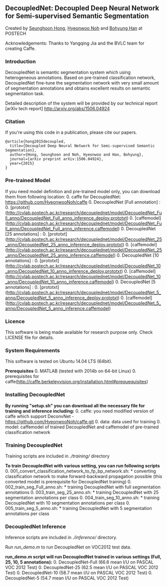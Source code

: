 ## DecoupledNet: Decoupled Deep Neural Network for Semi-supervised Semantic Segmentation 

Created by [Seunghoon Hong](http://cvlab.postech.ac.kr/~maga33/), [Hyeonwoo Noh](http://cvlab.postech.ac.kr/~hyeonwoonoh/) and [Bohyung Han](http://cvlab.postech.ac.kr/~bhhan/) at POSTECH

Acknowledgements: Thanks to Yangqing Jia and the BVLC team for creating Caffe.

### Introduction

DecoupledNet is semantic segmentation system which using heterogeneous annotations.
Based on pre-trained classification network, DecoupledNet fine-tune the segmentation network with very small amount of segmentation annotations and obtains excellent results on semantic segmentation task.

Detailed description of the system will be provided by our technical report [arXiv tech report] http://arxiv.org/abs/1506.04924 

### Citation

If you're using this code in a publication, please cite our papers.

    @article{hong2015decoupled,
      title={Decoupled Deep Neural Network for Semi-supervised Semantic Segmentation},
      author={Hong, Seunghoon and Noh, Hyeonwoo and Han, Bohyung},
      journal={arXiv preprint arXiv:1506.04924},
      year={2015}
    }

### Pre-trained Model

If you need model definition and pre-trained model only, you can download them from following location:
  0. caffe for DecoupledNet: https://github.com/HyeonwooNoh/caffe
  0. DecoupledNet [Full annotation] : 
    0. [prototxt] (http://cvlab.postech.ac.kr/research/decouplednet/model/DecoupledNet_Full_anno/DecoupledNet_Full_anno_inference_deploy.prototxt)
    0. [caffemodel] (http://cvlab.postech.ac.kr/research/decouplednet/model/DecoupledNet_Full_anno/DecoupledNet_Full_anno_inference.caffemodel)
  0. DecoupledNet [25 annotations] : 
    0. [prototxt] (http://cvlab.postech.ac.kr/research/decouplednet/model/DecoupledNet_25_anno/DecoupledNet_25_anno_inference_deploy.prototxt)
    0. [caffemodel] (http://cvlab.postech.ac.kr/research/decouplednet/model/DecoupledNet_25_anno/DecoupledNet_25_anno_inference.caffemodel)
  0. DecoupledNet [10 annotations] : 
    0. [prototxt] (http://cvlab.postech.ac.kr/research/decouplednet/model/DecoupledNet_10_anno/DecoupledNet_10_anno_inference_deploy.prototxt)
    0. [caffemodel] (http://cvlab.postech.ac.kr/research/decouplednet/model/DecoupledNet_10_anno/DecoupledNet_10_anno_inference.caffemodel)
  0. DecoupledNet [5 annotations] : 
    0. [prototxt] (http://cvlab.postech.ac.kr/research/decouplednet/model/DecoupledNet_5_anno/DecoupledNet_5_anno_inference_deploy.prototxt)
    0. [caffemodel] (http://cvlab.postech.ac.kr/research/decouplednet/model/DecoupledNet_5_anno/DecoupledNet_5_anno_inference.caffemodel)

### Licence

This software is being made available for research purpose only.
Check LICENSE file for details.

### System Requirements

This software is tested on Ubuntu 14.04 LTS (64bit).

**Prerequisites** 
  0. MATLAB (tested with 2014b on 64-bit Linux)
  0. prerequisites for caffe(http://caffe.berkeleyvision.org/installation.html#prequequisites)

### Installing DecoupledNet

**By running "setup.sh" you can download all the necessary file for training and inference including:**
  0. caffe: you need modified version of caffe which support DeconvNet - https://github.com/HyeonwooNoh/caffe.git
  0. data: data used for training
  0. model: caffemodel of trained DecoupledNet and caffemodel of pre-trained classification network

### Training DecoupledNet

Training scripts are included in *./training/* directory

**To train DecoupledNet with various setting, you can run following scripts**
  0. 001_convert_classification_network_to_fp_bp_network.sh: 
    * converting classification network to make forward-backward propagation possible (this converted model is prerequisite for DecoupledNet training)
  0. 002_train_seg_Full_anno.sh: 
    * training DecoupledNet with full segmentation annotations
  0. 003_train_seg_25_anno.sh: 
    * training DecoupledNet with 25 segmentation annotations per class
  0. 004_train_seg_10_anno.sh: 
    * training DecoupledNet with 10 segmentation annotations per class
  0. 005_train_seg_5_anno.sh: 
    * training DecoupledNet with 5 segmentation annotations per class

### DecoupledNet Inference

Inference scripts are included in *./inference/* directory.

Run *run_demo.m* to run DecoupledNet on VOC2012 test data.

**run_demo.m script will run DecoupledNet trained in various settings (Full, 25, 10, 5 annotations):**
  0. DecoupledNet-Full (66.6 mean I/U on PASCAL VOC 2012 Test)
  0. DecoupledNet-25   (62.5 mean I/U on PASCAL VOC 2012 Test)
  0. DecoupledNet-10   (58.7 mean I/U on PASCAL VOC 2012 Test)
  0. DecoupledNet-5    (54.7 mean I/U on PASCAL VOC 2012 Test)

